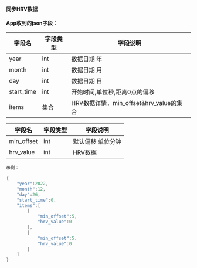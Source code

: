 #### 同步HRV数据


**App收到的json字段**：

| 字段名     | 字段类型 | 字段说明                                |
| ---------- | -------- | --------------------------------------- |
| year       | int      | 数据日期 年                             |
| month      | int      | 数据日期 月                             |
| day        | int      | 数据日期 日                             |
| start_time | int      | 开始时间,单位秒,距离0点的偏移           |
| items      | 集合     | HRV数据详情，min_offset&hrv_value的集合 |

| 字段名     | 字段类型 | 字段说明          |
| ---------- | -------- | ----------------- |
| min_offset | int      | 默认偏移 单位分钟 |
| hrv_value  | int      | HRV数据           |

`示例：`

```c
{
    "year":2022,
    "month":12,
    "day":26,
    "start_time":0,
    "items":[
        {
            "min_offset":5,
            "hrv_value":0
        },
        {
            "min_offset":5,
            "hrv_value":0
        }
    ]
}
```
